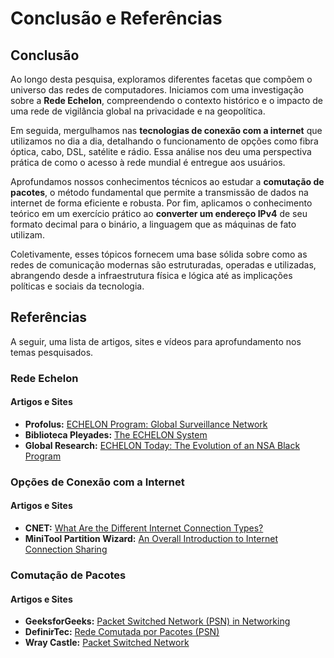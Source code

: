 # Conclusão e Referências

## Conclusão

Ao longo desta pesquisa, exploramos diferentes facetas que compõem o universo das redes de computadores. Iniciamos com uma investigação sobre a **Rede Echelon**, compreendendo o contexto histórico e o impacto de uma rede de vigilância global na privacidade e na geopolítica.

Em seguida, mergulhamos nas **tecnologias de conexão com a internet** que utilizamos no dia a dia, detalhando o funcionamento de opções como fibra óptica, cabo, DSL, satélite e rádio. Essa análise nos deu uma perspectiva prática de como o acesso à rede mundial é entregue aos usuários.

Aprofundamos nossos conhecimentos técnicos ao estudar a **comutação de pacotes**, o método fundamental que permite a transmissão de dados na internet de forma eficiente e robusta. Por fim, aplicamos o conhecimento teórico em um exercício prático ao **converter um endereço IPv4** de seu formato decimal para o binário, a linguagem que as máquinas de fato utilizam.

Coletivamente, esses tópicos fornecem uma base sólida sobre como as redes de comunicação modernas são estruturadas, operadas e utilizadas, abrangendo desde a infraestrutura física e lógica até as implicações políticas e sociais da tecnologia.

## Referências

A seguir, uma lista de artigos, sites e vídeos para aprofundamento nos temas pesquisados.

### Rede Echelon

#### Artigos e Sites
*   **Profolus:** [ECHELON Program: Global Surveillance Network](https://www.profolus.com/topics/echelon-program-global-surveillance-network/)
*   **Biblioteca Pleyades:** [The ECHELON System](https://www.bibliotecapleyades.net/ciencia/echelon/echelon_2.htm)
*   **Global Research:** [ECHELON Today: The Evolution of an NSA Black Program](https://www.globalresearch.ca/echelon-today-the-evolution-of-an-nsa-black-program/5342646)


### Opções de Conexão com a Internet

#### Artigos e Sites
*   **CNET:** [What Are the Different Internet Connection Types?](https://www.cnet.com/home/internet/what-are-the-different-internet-connection-types/)
*   **MiniTool Partition Wizard:** [An Overall Introduction to Internet Connection Sharing](https://www.partitionwizard.com/partitionmagic/internet-connection-sharing.html)

### Comutação de Pacotes

#### Artigos e Sites
*   **GeeksforGeeks:** [Packet Switched Network (PSN) in Networking](https://www.geeksforgeeks.org/ethical-hacking/packet-switched-network-psn-in-networking/)
*   **DefinirTec:** [Rede Comutada por Pacotes (PSN)](https://definirtec.com/rede-comutada-por-pacotes-psn/)
*   **Wray Castle:** [Packet Switched Network](https://wraycastle.com/blogs/knowledge-base/packet-switched-network)

